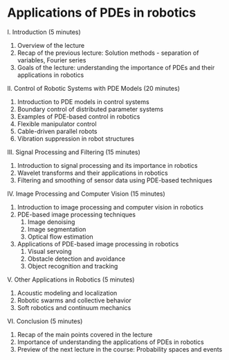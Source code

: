 # Applications of PDEs in robotics

I. Introduction (5 minutes)

1. Overview of the lecture
1. Recap of the previous lecture: Solution methods - separation of variables, Fourier series
1. Goals of the lecture: understanding the importance of PDEs and their applications in robotics

II. Control of Robotic Systems with PDE Models (20 minutes)

1. Introduction to PDE models in control systems
1. Boundary control of distributed parameter systems
1. Examples of PDE-based control in robotics
  1. Flexible manipulator control
  1. Cable-driven parallel robots
  1. Vibration suppression in robot structures

III. Signal Processing and Filtering (15 minutes)

1. Introduction to signal processing and its importance in robotics
1. Wavelet transforms and their applications in robotics
1. Filtering and smoothing of sensor data using PDE-based techniques

IV. Image Processing and Computer Vision (15 minutes)

1. Introduction to image processing and computer vision in robotics
1. PDE-based image processing techniques
   1. Image denoising
   1. Image segmentation
   1. Optical flow estimation
1. Applications of PDE-based image processing in robotics
   1. Visual servoing
   1. Obstacle detection and avoidance
   1. Object recognition and tracking

V. Other Applications in Robotics (5 minutes)

1. Acoustic modeling and localization
1. Robotic swarms and collective behavior
1. Soft robotics and continuum mechanics

VI. Conclusion (5 minutes)

1. Recap of the main points covered in the lecture
1. Importance of understanding the applications of PDEs in robotics
1. Preview of the next lecture in the course: Probability spaces and events
